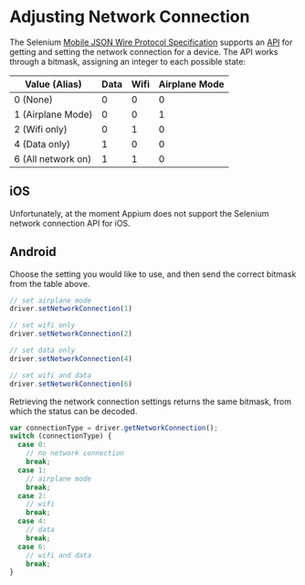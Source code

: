 # Adjusting Network Connection

The Selenium [Mobile JSON Wire Protocol Specification](https://code.google.com/p/selenium/source/browse/spec-draft.md?repo=mobile) supports an [API](https://code.google.com/p/selenium/source/browse/spec-draft.md?repo=mobile#104) for getting and setting the network connection for a device. The API works through a bitmask, assigning an integer to each possible state:

| Value (Alias)      | Data | Wifi | Airplane Mode |
| ------------------ | ---- | ---- | ------------- |
| 0 (None)           | 0    | 0    | 0 |
| 1 (Airplane Mode)  | 0    | 0    | 1 |
| 2 (Wifi only)      | 0    | 1    | 0 |
| 4 (Data only)      | 1    | 0    | 0 |
| 6 (All network on) | 1    | 1    | 0 |

## iOS

Unfortunately, at the moment Appium does not support the Selenium network
connection API for iOS.

## Android

Choose the setting you would like to use, and then send the correct bitmask from
the table above.

```js
// set airplane mode
driver.setNetworkConnection(1)

// set wifi only
driver.setNetworkConnection(2)

// set data only
driver.setNetworkConnection(4)

// set wifi and data
driver.setNetworkConnection(6)
```

Retrieving the network connection settings returns the same bitmask, from which
the status can be decoded.

```js
var connectionType = driver.getNetworkConnection();
switch (connectionType) {
  case 0:
    // no network connection
    break;
  case 1:
    // airplane mode
    break;
  case 2:
    // wifi
    break;
  case 4:
    // data
    break;
  case 6:
    // wifi and data
    break;
}
```
